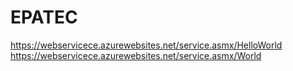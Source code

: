 # EPATEC
https://webservicece.azurewebsites.net/service.asmx/HelloWorld
https://webservicece.azurewebsites.net/service.asmx/World
